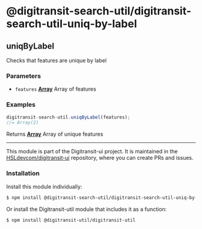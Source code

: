 # @digitransit-search-util/digitransit-search-util-uniq-by-label

<!-- Generated by documentation.js. Update this documentation by updating the source code. -->

## uniqByLabel

Checks that features are unique by label

### Parameters

-   `features` **[Array][1]** Array of features

### Examples

```javascript
digitransit-search-util.uniqByLabel(features);
//= Array(2)
```

Returns **[Array][1]** Array of unique features

[1]: https://developer.mozilla.org/docs/Web/JavaScript/Reference/Global_Objects/Array

<!-- This file is automatically generated. Please don't edit it directly:
if you find an error, edit the source file (likely index.js), and re-run
./scripts/generate-readmes in the digitransit-util project. -->

---

This module is part of the Digitransit-ui project. It is maintained in the
[HSLdevcom/digitransit-ui](https://github.com/HSLdevcom/digitransit-ui) repository, where you can create
PRs and issues.

### Installation

Install this module individually:

```sh
$ npm install @digitransit-search-util/digitransit-search-util-uniq-by-label
```

Or install the Digitransit-util module that includes it as a function:

```sh
$ npm install @digitransit-util/digitransit-util
```
